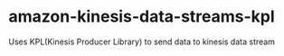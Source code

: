 # amazon-kinesis-data-streams-kpl
Uses KPL(Kinesis Producer Library) to send data to kinesis data stream
